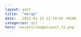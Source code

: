 ```yaml
---
layout: post
title:  "merge"
date:   2025-01-15 12:19:05 +0100
categories: git
hero: /assets/images/post_15.png
---
```


